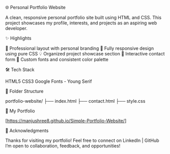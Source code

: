 🌐 Personal Portfolio Website

A clean, responsive personal portfolio site built using HTML and CSS. This project showcases my profile, interests, and projects as an aspiring web developer.

✨ Highlights

💼 Professional layout with personal branding
📱 Fully responsive design using pure CSS
💡 Organized project showcase section
📝 Interactive contact form
🎨 Custom fonts and consistent color palette

🛠️ Tech Stack

HTML5
CSS3
Google Fonts - Young Serif

📁 Folder Structure

portfolio-website/
├── index.html
├── contact.html
├── style.css

🔗 My Portfolio

[https://manjushree8.github.io/Simple-Portfolio-Website/]

🙌 Acknowledgments

Thanks for visiting my portfolio! Feel free to connect on
LinkedIn | GitHub
I’m open to collaboration, feedback, and opportunities!


